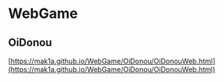 # WebGame

## OiDonou

[https://mak1a.github.io/WebGame/OiDonou/OiDonouWeb.html](https://mak1a.github.io/WebGame/OiDonou/OiDonouWeb.html)

